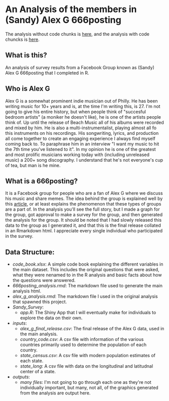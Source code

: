 # An Analysis of the members in (Sandy) Alex G 666posting
The analysis without code chunks is [here](https://htmlpreview.github.io/?https://github.com/tnieuwe/Alex_G_666posting/blob/master/666posting_analysis_no_code.html), and the analysis with code chuncks is [here](https://htmlpreview.github.io/?https://github.com/tnieuwe/Alex_G_666posting/blob/master/666posting_analysis_w_code.html).

## What is this?
An analysis of survey results from a Facebook Group known as (Sandy) Alex G 666posting that I completed in R.

## Who is Alex G
 Alex G is a somewhat prominent indie musician out of Philly.  He has been writing music for 10+ years and is, at the time I'm writing this, is 27. I'm not going to give his entire history, but when people think of "succesful bedroom artists" (a moniker he doesn't like), he is one of the artists people think of. Up until the release of Beach Music all of his albums were recorded and mixed by him. He is also a multi-instrumentalist, playing almost all fo this instruments on his recordings. His songwriting, lyrics, and production all come together to create an engaging experience I always find myself coming back to. To paraphrase him in an interview "I want my music to hit the 7th time you've listened to it". In my opinion he is one of the greatest and most prolific musicians working today with (including unreleased music) a 200+ song discography. I understand that he's not everyone's cup of tea, but man is he mine. 
 
 ## What is a 666posting?
It is a Facebook group for people who are a fan of Alex G where we discuss his music and share memes. The idea behind the group is explained well by this [article](https://www.vice.com/en_us/article/4agvdm/facebook-shitposting-groups-are-the-new-fan-clubs-for-indie-bands), or at least explains the phenomenon that these types of groups are a part of. In the analysis you'll see the full story, but I made a graph for the group, got approval to make a survey for the group, and then generated the analysis for the group. It should be noted that I had slowly released this data to the group as I generated it, and that this is the final release collated in an Rmarkdown html. I appreciate every single individual who participated in the survey.

## Data Structure:
+ *code_book.xlsx*: A simple code book explaining the different variables in the main dataset. This includes the original questions that were asked, what they were nenamed to in the R analysis and basic facts about how the questions were answered.
+ *666posting_analysis.rmd*: The markdown file used to generate the main analysis html.
+ *alex_g_analysis.rmd*: The markdown file I used in the original analysis that spawned this project.
+ *Sandy_Survey*:
   + *app.R*: The Shiny App that I will eventually make for individuals to explore the data on their own.
+ *inputs*:
   + *alex_g_final_release.csv*: The final release of the Alex G data, used in the main analysis.
   + *country_code.csv*: A csv file with information of the various countries primarily used to determine the population of each country.
   + *state_census.csv*: A csv file with modern population estimates of each state.
   + *state_long*: A csv file with data on the longitudinal and latitudnal center of a state. 
+ *outputs*:
   + *many files*: I'm not going to go through each one as they're not individually important, but many, not all, of the graphics generated from the analysis are output here. 
